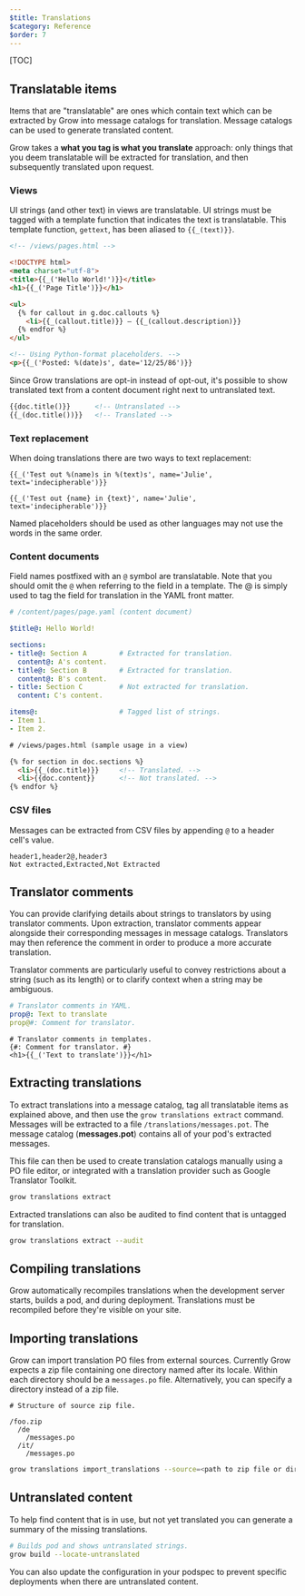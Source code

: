 ```yaml
---
$title: Translations
$category: Reference
$order: 7
---
```

[TOC]

## Translatable items

Items that are "translatable" are ones which contain text which can be extracted by Grow into message catalogs for translation. Message catalogs can be used to generate translated content.

Grow takes a __what you tag is what you translate__ approach: only things that you deem translatable will be extracted for translation, and then subsequently translated upon request.

### Views

UI strings (and other text) in views are translatable. UI strings must be tagged with a template function that indicates the text is translatable. This template function, `gettext`, has been aliased to `{{_(text)}}`.

```html
<!-- /views/pages.html -->

<!DOCTYPE html>
<meta charset="utf-8">
<title>{{_('Hello World!')}}</title>
<h1>{{_('Page Title')}}</h1>

<ul>
  {% for callout in g.doc.callouts %}
    <li>{{_(callout.title)}} – {{_(callout.description)}}
  {% endfor %}
</ul>

<!-- Using Python-format placeholders. -->
<p>{{_('Posted: %(date)s', date='12/25/86')}}
```

Since Grow translations are opt-in instead of opt-out, it's possible to show translated text from a content document right next to untranslated text.

```html
{{doc.title()}}      <!-- Untranslated -->
{{_(doc.title())}}   <!-- Translated -->
```

### Text replacement

When doing translations there are two ways to text replacement:

```jinja
{{_('Test out %(name)s in %(text)s', name='Julie', text='indecipherable')}}
```

```jinja
{{_('Test out {name} in {text}', name='Julie', text='indecipherable')}}
```

Named placeholders should be used as other languages may not use the words in the same order.

### Content documents

Field names postfixed with an `@` symbol are translatable. Note that you should omit the `@` when referring to the field in a template. The @ is simply used to tag the field for translation in the YAML front matter.

```yaml
# /content/pages/page.yaml (content document)

$title@: Hello World!

sections:
- title@: Section A        # Extracted for translation.
  content@: A's content.
- title@: Section B        # Extracted for translation.
  content@: B's content.
- title: Section C         # Not extracted for translation.
  content: C's content.

items@:                    # Tagged list of strings.
- Item 1.
- Item 2.
```

```html
# /views/pages.html (sample usage in a view)

{% for section in doc.sections %}
  <li>{{_(doc.title)}}     <!-- Translated. -->
  <li>{{doc.content}}      <!-- Not translated. -->
{% endfor %}
```

### CSV files

Messages can be extracted from CSV files by appending `@` to a header cell's value.

```
header1,header2@,header3
Not extracted,Extracted,Not Extracted
```

## Translator comments

You can provide clarifying details about strings to translators by using translator comments. Upon extraction, translator comments appear alongside their corresponding messages in message catalogs. Translators may then reference the comment in order to produce a more accurate translation.

Translator comments are particularly useful to convey restrictions about a string (such as its length) or to clarify context when a string may be ambiguous.

```yaml
# Translator comments in YAML.
prop@: Text to translate
prop@#: Comment for translator.
```

```jinja
# Translator comments in templates.
{#: Comment for translator. #}
<h1>{{_('Text to translate')}}</h1>
```

## Extracting translations

To extract translations into a message catalog, tag all translatable items as explained above, and then use the `grow translations extract` command. Messages will be extracted to a file `/translations/messages.pot`. The message catalog (__messages.pot__) contains all of your pod's extracted messages.

This file can then be used to create translation catalogs manually using a PO file editor, or integrated with a translation provider such as Google Translator Toolkit.

```bash
grow translations extract
```

Extracted translations can also be audited to find content that is untagged for translation.

```bash
grow translations extract --audit
```

## Compiling translations

Grow automatically recompiles translations when the development server starts, builds a pod, and during deployment. Translations must be recompiled before they're visible on your site.

## Importing translations

Grow can import translation PO files from external sources. Currently Grow expects a zip file containing one directory named after its locale. Within each directory should be a `messages.po` file. Alternatively, you can specify a directory instead of a zip file.

```
# Structure of source zip file.

/foo.zip
  /de
    /messages.po
  /it/
    /messages.po
```

```bash
grow translations import_translations --source=<path to zip file or directory of locales>
```

## Untranslated content

To help find content that is in use, but not yet translated you can generate a summary of the missing translations.

```bash
# Builds pod and shows untranslated strings.
grow build --locate-untranslated
```

You can also update the configuration in your podspec to prevent specific deployments when there are untranslated content.
